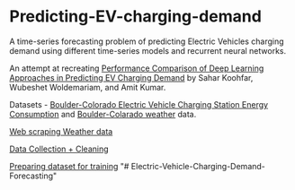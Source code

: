 # Predicting-EV-charging-demand
A time-series forecasting problem of predicting Electric Vehicles charging demand using different time-series models and recurrent neural networks.

An attempt at recreating [Performance Comparison of Deep Learning Approaches in Predicting EV Charging Demand](https://www.mdpi.com/2071-1050/15/5/4258#B43-sustainability-15-04258) by Sahar Koohfar, Wubeshet Woldemariam, and Amit Kumar.

Datasets - [Boulder-Colorado Electric Vehicle Charging Station Energy Consumption](https://open-data.bouldercolorado.gov/datasets/39288b03f8d54b39848a2df9f1c5fca2_0/explore) and [Boulder-Colarado weather](https://psl.noaa.gov/boulder/data.daily.html) data.

[Web scraping Weather data](https://github.com/SwethaSrikari/Predicting-EV-charging-demand/blob/main/Web_scraping_Colorado_weather.ipynb)

[Data Collection + Cleaning](https://github.com/SwethaSrikari/Predicting-EV-charging-demand/blob/main/Data_collection%2Bcleaning.ipynb)

[Preparing dataset for training](https://github.com/SwethaSrikari/Predicting-EV-charging-demand/blob/main/Data_preparation.ipynb)
"# Electric-Vehicle-Charging-Demand-Forecasting" 

